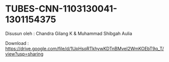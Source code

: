 # TUBES-CNN-1103130041-1301154375
Disusun oleh : Chandra Gilang K &amp; Muhammad Shibgah Aulia

Download : https://drive.google.com/file/d/1UpHsqRTkhywKDTnBMveI2WmKOEbT9q_T/view?usp=sharing
